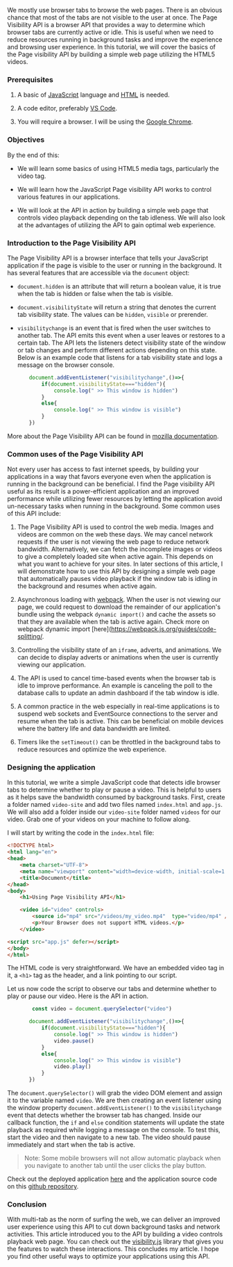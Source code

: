 We mostly use browser tabs to browse the web pages. There is an obvious chance that most of the tabs are not visible to the user at once. The Page Visibility API is a browser API that provides a way to determine which browser tabs are currently active or idle.
This is useful when we need to reduce resources running in background tasks and improve the experience and browsing user experience. In this tutorial, we will cover the basics of the Page visibility API by building a simple web page utilizing the HTML5 videos.

### Prerequisites
1. A basic of [JavaScript](https://www.w3schools.com/js/js_intro.asp) language and [HTML](https://www.w3schools.com/html/html_intro.asp) is needed.
   
2. A code editor, preferably [VS Code](https://code.visualstudio.com/Download).
   
3. You will require a browser. I will be using the [Google Chrome](https://www.google.com/chrome/).
   
### Objectives
By the end of this:
- We will learn some basics of using HTML5 media tags, particularly the video tag.
  
- We will learn how the JavaScript Page visibility API works to control various features in our applications.
  
- We will look at the API in action by building a simple web page that controls video playback depending on the tab idleness. We will also look at the advantages of utilizing the API to gain optimal web experience. 

### Introduction to the Page Visibility API

The Page Visibility API is a browser interface that tells your JavaScript application if the page is visible to the user or running in the background.
It has several features that are accessible via the `document` object:
- `document.hidden` is an attribute that will return a boolean value, it is true when the tab is hidden or false when the tab is visible.
  
- `document.visibilityState` will return a string that denotes the current tab visibility state. The values can be `hidden`, `visible` or prerender.
  
- `visibilitychange` is an event that is fired when the user switches to another tab. The API emits this event when a user leaves or restores to a certain tab. The API lets the listeners detect visibility state of the window or tab changes and perform different actions depending on this state.
Below is an example code that listens for a tab visibility state and logs a message on the browser console.
```javascript 
       document.addEventListener("visibilitychange",()=>{
           if(document.visibilityState==="hidden"){
               console.log(" >> This window is hidden")
           }
           else{
               console.log(" >> This window is visible")
           }
       })
```
More about the Page Visibility API can be found in [mozilla documentation](https://developer.mozilla.org/en-US/docs/Web/API/Page_Visibility_API).

### Common uses of the Page Visibility API
Not every user has access to fast internet speeds, by building your applications in a way that favors everyone even when the application is running in the background can be beneficial. I find the Page visibility API useful as its result is a power-efficient application and an improved performance while utilizing fewer resources by letting the application avoid un-necessary tasks when running in the background.
Some common uses of this API include:

1. The Page Visibility API is used to control the web media. Images and videos are common on the web these days. We may cancel network requests if the user is not viewing the web page to reduce network bandwidth. Alternatively, we can fetch the incomplete images or videos to give a completely loaded site when active again. This depends on what you want to achieve for your sites. In later sections of this article, I will demonstrate how to use this API by designing a simple web page that automatically pauses video playback if the window tab is idling in the background and resumes when active again.
   
2. Asynchronous loading with [webpack](https://webpack.js.org/). When the user is not viewing our page, we could request to download the remainder of our application's bundle using the webpack `dynamic import()` and cache the assets so that they are available when the tab is active again. Check more on webpack dynamic import [here](https://webpack.js.org/guides/code-splitting/.
   
3. Controlling the visibility state of an `iframe`, adverts, and animations. We can decide to display adverts or animations when the user is currently viewing our application.

4. The API is used to cancel time-based events when the browser tab is idle to improve performance. An example is canceling the poll to the database calls to update an admin dashboard if the tab window is idle.
   
5. A common practice in the web especially in real-time applications is to suspend web sockets and EventSource connections to the server and resume when the tab is active. This can be beneficial on mobile devices where the battery life and data bandwidth are limited.
   
6. Timers like the `setTimeout()` can be throttled in the background tabs to reduce resources and optimize the web experience.


### Designing the application
In this tutorial, we write a simple JavaScript code that detects idle browser tabs to determine whether to play or pause a video. This is helpful to users as it helps save the bandwidth consumed by background tasks. First, create a folder named `video-site` and add two files named `index.html` and `app.js`. We will also add a folder inside our `video-site` folder named `videos` for our video. Grab one of your videos on your machine to follow along.

I will start by writing the code in the `index.html` file:
```HTML
<!DOCTYPE html>
<html lang="en">
<head>
    <meta charset="UTF-8">
    <meta name="viewport" content="width=device-width, initial-scale=1.0">
    <title>Document</title>
</head>
<body>
    <h1>Using Page Visibility API</h1>

    <video id="video" controls>
        <source id="mp4" src="/videos/my_video.mp4"  type="video/mp4" />
        <p>Your Browser does not support HTML videos.</p>
    </video>

<script src="app.js" defer></script>
</body>
</html>

```
The HTML code is very straightforward. We have an embedded video tag in it, a `<h1>` tag as the header, and a link pointing to our script.

Let us now code the script to observe our tabs and determine whether to play or pause our video. Here is the API in action.
```javascript
        const video = document.querySelector("video")

       document.addEventListener("visibilitychange",()=>{
           if(document.visibilityState==="hidden"){
               console.log(" >> This window is hidden")
               video.pause()
           }
           else{
               console.log(" >> This window is visible")
               video.play()
           }
       })
``` 
The `document.querySelector()` will grab the video DOM element and assign it to the variable named `video`. We are then creating an event listener using the window property `document.addEventListener()` to the `visibilitychange` event that detects whether the browser tab has changed. Inside our callback function, the `if` and `else` condition statements will update the state playback as required while logging a message on the console.
To test this, start the video and then navigate to a new tab. The video should pause immediately and start when the tab is active.
> Note: Some mobile browsers will not allow automatic playback when you navigate to another 
> tab until the user clicks the play button.

Check out the deployed application [here](https://video-playback-detector.netlify.app/) and the application source code on this [github repository](https://github.com/ReactifyStudio/Detecting-Idle-Browser-Tabs).

### Conclusion
With multi-tab as the norm of surfing the web, we can deliver an improved user experience using this API to cut down background tasks and network activities. This article introduced you to the API by building a video controls playback web page. You can check out the [visibility.js](https://github.com/evilmartians/visibility.js) library that gives you the features to watch these interactions. This concludes my article. I hope you find other useful ways to optimize your applications using this API. 